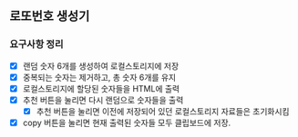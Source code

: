 ## 로또번호 생성기

### 요구사항 정리
- [X] 랜덤 숫자 6개를 생성하여 로컬스토리지에 저장
- [X] 중복되는 숫자는 제거하고, 총 숫자 6개를 유지
- [X] 로컬스토리지에 할당된 숫자들을 HTML에 출력
- [X] 추천 버튼을 눌리면 다시 랜덤으로 숫자들을 출력
  - [X] 추천 버튼을 눌리면 이전에 저장되어 있던 로컬스토리지 자료들은 초기화시킴
- [X] copy 버튼을 눌리면 현재 출력된 숫자들 모두 클립보드에 저장. 